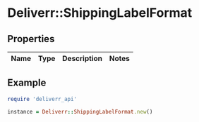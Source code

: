 # Deliverr::ShippingLabelFormat

## Properties

| Name | Type | Description | Notes |
| ---- | ---- | ----------- | ----- |

## Example

```ruby
require 'deliverr_api'

instance = Deliverr::ShippingLabelFormat.new()
```

